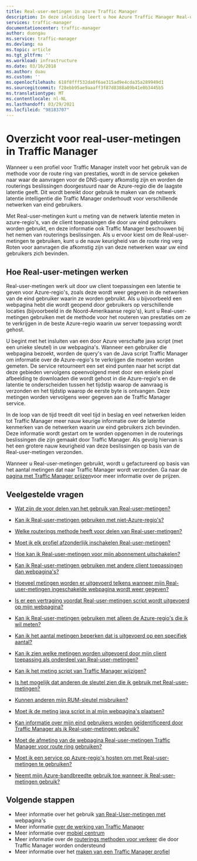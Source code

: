 ```yaml
---
title: Real-user-metingen in azure Traffic Manager
description: In deze inleiding leert u hoe Azure Traffic Manager Real-user-metingen.
services: traffic-manager
documentationcenter: traffic-manager
author: duongau
ms.service: traffic-manager
ms.devlang: na
ms.topic: article
ms.tgt_pltfrm: ''
ms.workload: infrastructure
ms.date: 03/16/2018
ms.author: duau
ms.custom: ''
ms.openlocfilehash: 618f8fff532da0f6ae315ad9e4cda35a289949d1
ms.sourcegitcommit: f28ebb95ae9aaaff3f87d8388a09b41e0b3445b5
ms.translationtype: MT
ms.contentlocale: nl-NL
ms.lasthandoff: 03/29/2021
ms.locfileid: "98183707"
---
```

# <a name="traffic-manager-real-user-measurements-overview"></a>Overzicht voor real-user-metingen in Traffic Manager

Wanneer u een profiel voor Traffic Manager instelt voor het gebruik van de methode voor de route ring van prestaties, wordt in de service gekeken naar waar de aanvragen voor de DNS-query afkomstig zijn en worden de routerings beslissingen doorgestuurd naar de Azure-regio die de laagste latentie geeft. Dit wordt bereikt door gebruik te maken van de netwerk latentie intelligentie die Traffic Manager onderhoudt voor verschillende netwerken van eind gebruikers.

Met Real-user-metingen kunt u meting van de netwerk latentie meten in azure-regio's, van de client toepassingen die door uw eind gebruikers worden gebruikt, en deze informatie ook Traffic Manager beschouwen bij het nemen van routerings beslissingen. Als u ervoor kiest om de Real-user-metingen te gebruiken, kunt u de nauw keurigheid van de route ring verg Roten voor aanvragen die afkomstig zijn van deze netwerken waar uw eind gebruikers zich bevinden. 

## <a name="how-real-user-measurements-work"></a>Hoe Real-user-metingen werken

Real-user-metingen werk uit door uw client toepassingen een latentie te geven voor Azure-regio's, zoals deze wordt weer gegeven in de netwerken van de eind gebruiker waarin ze worden gebruikt. Als u bijvoorbeeld een webpagina hebt die wordt geopend door gebruikers op verschillende locaties (bijvoorbeeld in de Noord-Amerikaanse regio's), kunt u Real-user-metingen gebruiken met de methode voor het routeren van prestaties om ze te verkrijgen in de beste Azure-regio waarin uw server toepassing wordt gehost.

U begint met het insluiten van een door Azure verschafte java script (met een unieke sleutel) in uw webpagina's. Wanneer een gebruiker die webpagina bezoekt, worden de query's van de Java script Traffic Manager om informatie over de Azure-regio's te verkrijgen die moeten worden gemeten. De service retourneert een set eind punten naar het script dat deze gebieden vervolgens opeenvolgend meet door een enkele pixel afbeelding te downloaden die wordt gehost in die Azure-regio's en de latentie te onderscheiden tussen het tijdstip waarop de aanvraag is verzonden en het tijdstip waarop de eerste byte is ontvangen. Deze metingen worden vervolgens weer gegeven aan de Traffic Manager service.

In de loop van de tijd treedt dit veel tijd in beslag en veel netwerken leiden tot Traffic Manager meer nauw keurige informatie over de latentie kenmerken van de netwerken waarin uw eind gebruikers zich bevinden. Deze informatie wordt gestart om te worden opgenomen in de routerings beslissingen die zijn gemaakt door Traffic Manager. Als gevolg hiervan is het een grotere nauw keurigheid van deze beslissingen op basis van de Real-user-metingen verzonden.

Wanneer u Real-user-metingen gebruikt, wordt u gefactureerd op basis van het aantal metingen dat naar Traffic Manager wordt verzonden. Ga naar de [pagina met Traffic Manager prijzen](https://azure.microsoft.com/pricing/details/traffic-manager/)voor meer informatie over de prijzen.

## <a name="faqs"></a>Veelgestelde vragen

* [Wat zijn de voor delen van het gebruik van Real-user-metingen?](./traffic-manager-faqs.md#what-are-the-benefits-of-using-real-user-measurements)

* [Kan ik Real-user-metingen gebruiken met niet-Azure-regio's?](./traffic-manager-faqs.md#can-i-use-real-user-measurements-with-non-azure-regions)

* [Welke routerings methode heeft voor delen van Real-user-metingen?](./traffic-manager-faqs.md#which-routing-method-benefits-from-real-user-measurements)

* [Moet ik elk profiel afzonderlijk inschakelen Real-user-metingen?](./traffic-manager-faqs.md#do-i-need-to-enable-real-user-measurements-each-profile-separately)

* [Hoe kan ik Real-user-metingen voor mijn abonnement uitschakelen?](./traffic-manager-faqs.md#how-do-i-turn-off-real-user-measurements-for-my-subscription)

* [Kan ik Real-user-metingen gebruiken met andere client toepassingen dan webpagina's?](./traffic-manager-faqs.md#can-i-use-real-user-measurements-with-client-applications-other-than-web-pages)

* [Hoeveel metingen worden er uitgevoerd telkens wanneer mijn Real-user-metingen ingeschakelde webpagina wordt weer gegeven?](./traffic-manager-faqs.md#how-many-measurements-are-made-each-time-my-real-user-measurements-enabled-web-page-is-rendered)

* [Is er een vertraging voordat Real-user-metingen script wordt uitgevoerd op mijn webpagina?](./traffic-manager-faqs.md#is-there-a-delay-before-real-user-measurements-script-runs-in-my-webpage)

* [Kan ik Real-user-metingen gebruiken met alleen de Azure-regio's die ik wil meten?](./traffic-manager-faqs.md#can-i-use-real-user-measurements-with-only-the-azure-regions-i-want-to-measure)

* [Kan ik het aantal metingen beperken dat is uitgevoerd op een specifiek aantal?](./traffic-manager-faqs.md#can-i-limit-the-number-of-measurements-made-to-a-specific-number)

* [Kan ik zien welke metingen worden uitgevoerd door mijn client toepassing als onderdeel van Real-user-metingen?](./traffic-manager-faqs.md#can-i-see-the-measurements-taken-by-my-client-application-as-part-of-real-user-measurements)

* [Kan ik het meting script van Traffic Manager wijzigen?](./traffic-manager-faqs.md#can-i-modify-the-measurement-script-provided-by-traffic-manager)

* [Is het mogelijk dat anderen de sleutel zien die ik gebruik met Real-user-metingen?](./traffic-manager-faqs.md#will-it-be-possible-for-others-to-see-the-key-i-use-with-real-user-measurements)

* [Kunnen anderen mijn RUM-sleutel misbruiken?](./traffic-manager-faqs.md#can-others-abuse-my-rum-key)

* [Moet ik de meting java script in al mijn webpagina's plaatsen?](./traffic-manager-faqs.md#do-i-need-to-put-the-measurement-javascript-in-all-my-web-pages)

* [Kan informatie over mijn eind gebruikers worden geïdentificeerd door Traffic Manager als ik Real-user-metingen gebruik?](./traffic-manager-faqs.md#can-information-about-my-end-users-be-identified-by-traffic-manager-if-i-use-real-user-measurements)

* [Moet de afmeting van de webpagina Real-user-metingen Traffic Manager voor route ring gebruiken?](./traffic-manager-faqs.md#does-the-webpage-measuring-real-user-measurements-need-to-be-using-traffic-manager-for-routing)

* [Moet ik een service op Azure-regio's hosten om met Real-user-metingen te gebruiken?](./traffic-manager-faqs.md#do-i-need-to-host-any-service-on-azure-regions-to-use-with-real-user-measurements)

* [Neemt mijn Azure-bandbreedte gebruik toe wanneer ik Real-user-metingen gebruik?](./traffic-manager-faqs.md#will-my-azure-bandwidth-usage-increase-when-i-use-real-user-measurements)

## <a name="next-steps"></a>Volgende stappen
- Meer informatie over het gebruik [van Real-User-metingen met](traffic-manager-create-rum-web-pages.md) webpagina's
- Meer informatie [over de werking van Traffic Manager](traffic-manager-overview.md)
- Meer informatie over [mobiel centrum](/mobile-center/)
- Meer informatie over de [routerings methoden voor verkeer](traffic-manager-routing-methods.md) die door Traffic Manager worden ondersteund
- Meer informatie over het [maken van een Traffic Manager profiel](./quickstart-create-traffic-manager-profile.md)